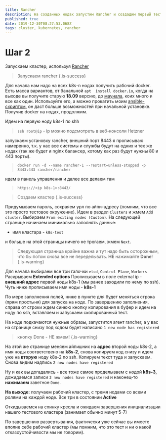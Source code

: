 ```yaml
---
title: Rancher
description: На созданных нодах запустим Rancher и создадим первый тестовый кластер
published: true
date: 2019-12-30T08:27:53.068Z
tags: cluster, kubernetes, rancher
---
```


# Шаг 2
Запускаем кластер, используя [Rancher](https://rancher.com/)

>Запускаем rancher
{.is-success}

Для начала нам надо на всех k8s-n нодах получить рабочий docker. Есть масса вариантов, от банальной `apt  install docker.io`, когда на выходе вы получите старую **18.09** версию, до [маунала](https://www.linode.com/docs/applications/containers/install-docker-ce-ubuntu-1804/), коих много и все как один. Используйте его, а можно прокатить моим [ansible-скриптом](https://github.com/vasyakrg/docker_install), он даст больше возможностей при начальной установке.
Получив docker на нодах, продолжим.

Идем на первую ноду k8s-1 по shh

> `ssh root@ip` - ip можно подсмотреть в веб-консоли Hetzner

запускаем установку rancher, внешний порт 8443 я прописываю намеренно, т.к. у нас все системы и службы будут на одних и тех же нодах (так же будет и nginx балансер, котому как раз будут нужны 80 и 443 порты).
> `docker run -d --name rancher-1 --restart=unless-stopped -p 8443:443 rancher/rancher`

идем в панель управления и далее все делаем там
> `https://<ip k8s-1>:8443/`

> Создаем кластер
{.is-success}


Придумываем пароль, сохраяем урл по айпи-адресу (помним, что все это просто тестовое окружение).
Идем в раздел `Clusters` и жмем `Add cluster`. Выбираем `From exiting nodes (Custom)`.
На следующей странице начинаем минимально заполнять данные:

- имя кластара - `k8s-test`

и больше на этой страницы ничего не трогаем, жмем `Next`.

> Следующая страница крайне важна и тут надо быть осторожным, что бы потом снова все не переделывать.
**НЕ** нажимайте **Done**!
{.is-warning}

Для начала выбираем все три галочки `etcd`, `Control Plane`, `Workers`
Раскрываем **Extended options**
Прописываем в поле external ip - **внешний адрес** первой ноды k8s-1 (мы ранее заходили по нему по ssh).
Чуть ниже прописываем имя ноды - **k8s-1**

По мере заполнения полей, ниже в пункте для будет меняться строка (прям простыня) для запуска на ноде.
По завершению заполнения, справа от строки ждем синюю кнопку копирования в буфер и идем на ноду по ssh, вставляем и запускаем скопированный тест.

На ноде подкачаются нужные образы, запустится агент rancher, а у вас на странице снизу под кодом будет написано `1 new node has registered`

> кнопку Done - НЕ жмем!
{.is-warning}

На этой же странице меняем айпишник на **адрес** второй ноды k8s-2, а имя ноды соответствено на **k8s-2**, снова копируем код снизу и идем уже на **вторую** ноду k8s-2 по ssh. Копируем текст туда и запускаем.
Снова видим надпись `2 new nodes have registered`

Ну и как вы догадались - все тоже самое проделываем с нодой **k8s-3**, дожидаемся записи `3 new nodes have registered` и наконец-то **нажимаем** заветное `Done`.

**На выходе:** получаем рабочий кластер, с тремя нодами со всеми ролями на каждой ноде. Все три в состоянии **Active**

Откидываемся на спинку кресла и ожидаем завершения инициализации нашего тестового кластера (занимает обычно минут 5-7)

По завершению развертывания, фактически уже сейчас вы имеете вполне себе рабочий кластер (мы помним, что это тест и ни о какой отказоустойчивости мы не говорим).
